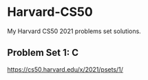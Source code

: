 # Harvard-CS50

My Harvard CS50 2021 problems set solutions.

## Problem Set 1: C
https://cs50.harvard.edu/x/2021/psets/1/
